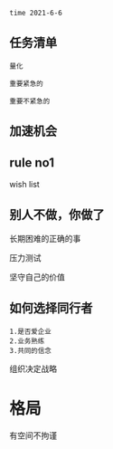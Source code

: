 ```
time 2021-6-6
```
## 任务清单
	量化

	重要紧急的

	重要不紧急的

## 加速机会

## rule no1


wish list

## 别人不做，你做了

长期困难的正确的事

压力测试

坚守自己的价值

## 如何选择同行者
	1.是否爱企业
	2.业务熟练
	3.共同的信念

组织决定战略

# 格局
有空间不拘谨



